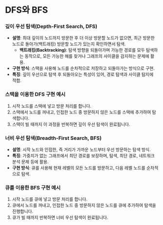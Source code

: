# DFS와 BFS
### 깊이 우선 탐색(Depth-First Search, DFS)

- **설명**: 최대 깊이의 노드까지 방문한 후 더 이상 방문할 노드가 없으면, 최근 방문한 노드로 돌아가(백트래킹) 방문할 노드가 있는지 확인하면서 탐색.
    - **백트래킹(Backtracking)**: 탐색 방향을 되돌아가며 가능한 경로를 모두 탐색하는 동작으로, 모든 가능한 해를 찾거나 그래프의 사이클을 감지하는 문제에 활용.
- **구현 방식**: 스택을 사용해 노드를 순차적으로 저장하고 되돌아가는 방식으로 구현.
- **특징**: 깊이 우선으로 탐색 후 되돌아오는 특성이 있어, 경로 탐색과 사이클 탐지에 적합.

### 스택을 이용한 DFS 구현 예시

1. 시작 노드를 스택에 넣고 방문 처리를 합니다.
2. 스택에서 노드를 꺼내고, 인접한 노드 중 방문하지 않은 노드를 스택에 추가하여 탐색합니다.
3. 스택이 빌 때까지 이 과정을 반복하면 깊이 우선 탐색이 완료됩니다.

### 너비 우선 탐색(Breadth-First Search, BFS)

- **설명**: 시작 노드와 인접한, 즉 거리가 가까운 노드부터 우선 방문하는 탐색 방식.
- **특징**: 가중치가 없는 그래프에서 최단 경로를 보장하며, 탐색, 최단 경로, 네트워크 분석 문제 등에 활용.
- **구현 방식**: 큐를 사용해 현재 레벨의 모든 노드를 방문하고, 다음 레벨 노드를 순차적으로 탐색.

### 큐를 이용한 BFS 구현 예시

1. 시작 노드를 큐에 넣고 방문 처리를 합니다.
2. 큐에서 노드를 꺼내고, 인접한 노드 중 방문하지 않은 노드를 큐에 추가하여 탐색을 진행합니다.
3. 큐가 빌 때까지 반복하면 너비 우선 탐색이 완료됩니다.
